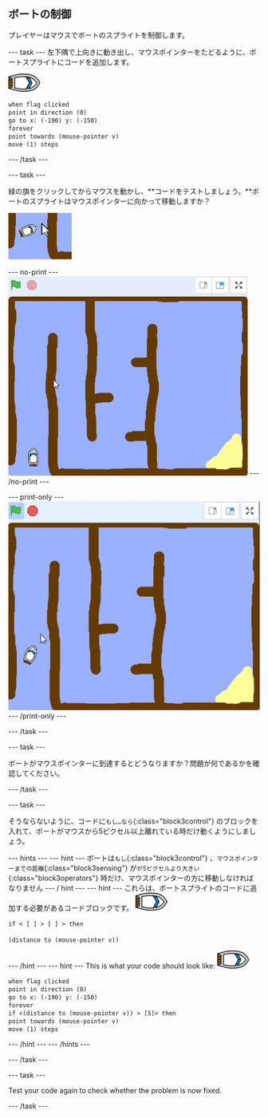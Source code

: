 ## ボートの制御

プレイヤーはマウスでボートのスプライトを制御します。

\--- task \--- 左下隅で上向きに動き出し、マウスポインターをたどるように、ボートスプライトにコードを追加します。

![boat-sprite](images/boat_resize.png)

```blocks3
when flag clicked
point in direction (0)
go to x: (-190) y: (-150)
forever
point towards (mouse-pointer v)
move (1) steps
```

\--- /task \---

\--- task \---

緑の旗をクリックしてからマウスを動かし、**コードをテストしましょう。**ボートのスプライトはマウスポインターに向かって移動しますか？

![スクリーンショット](images/boat-mouse.png)

\--- no-print \--- ![screenshot](images/boat-pointer-test-anim.gif) \--- /no-print \---

\--- print-only \--- ![screenshot](images/boat-pointer-test-anim.png) \--- /print-only \---

\--- /task \---

\--- task \---

ボートがマウスポインターに到達するとどうなりますか？問題が何であるかを確認してください。

\--- /task \---

\--- task \---

そうならないように、コードに`もし…なら`{:class="block3control"} のブロックを入れて、ボートがマウスから5ピクセル以上離れている時だけ動くようにしましょう。

\--- hints \--- \--- hint \--- ボートは`もし`{:class="block3control"} 、`マウスポインターまでの距離`{:class="block3sensing"} が`が5ピクセルより大きい`{:class="block3operators"} 時だけ、マウスポインターの方に移動しなければなりません \--- / hint \--- \--- hint \--- これらは、ボートスプライトのコードに追加する必要があるコードブロックです。 ![boat-sprite](images/boat_resize.png)

```blocks3
if < [ ] > [ ] > then

(distance to (mouse-pointer v))
```

\--- /hint \--- \--- hint \--- This is what your code should look like: ![boat-sprite](images/boat_resize.png)

```blocks3
when flag clicked
point in direction (0)
go to x: (-190) y: (-150)
forever
if <(distance to (mouse-pointer v)) > [5]> then
point towards (mouse-pointer v)
move (1) steps
```

\--- /hint \--- \--- /hints \---

\--- /task \---

\--- task \---

Test your code again to check whether the problem is now fixed.

\--- /task \---